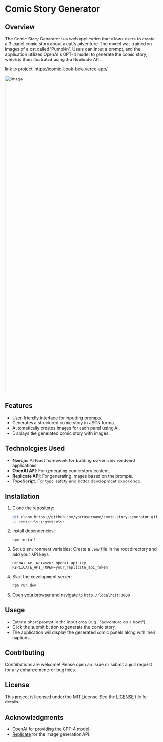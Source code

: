 # Comic Story Generator

## Overview
The Comic Story Generator is a web application that allows users to create a 3-panel comic story about a cat's adventure. The model was trained on images of a cat called 'Pumpkin'. Users can input a prompt, and the application utilizes OpenAI's GPT-4 model to generate the comic story, which is then illustrated using the Replicate API.

link to project: https://comic-book-beta.vercel.app/

<img width="1041" alt="Image" src="https://github.com/user-attachments/assets/4f66f80f-b47d-4365-9f62-513109cef572" />

## Features
- User-friendly interface for inputting prompts.
- Generates a structured comic story in JSON format.
- Automatically creates images for each panel using AI.
- Displays the generated comic story with images.

## Technologies Used
- **Next.js**: A React framework for building server-side rendered applications.
- **OpenAI API**: For generating comic story content.
- **Replicate API**: For generating images based on the prompts.
- **TypeScript**: For type safety and better development experience.

## Installation

1. Clone the repository:
   ```bash
   git clone https://github.com/yourusername/comic-story-generator.git
   cd comic-story-generator
   ```

2. Install dependencies:
   ```bash
   npm install
   ```

3. Set up environment variables:
   Create a `.env` file in the root directory and add your API keys:
   ```plaintext
   OPENAI_API_KEY=your_openai_api_key
   REPLICATE_API_TOKEN=your_replicate_api_token
   ```

4. Start the development server:
   ```bash
   npm run dev
   ```

5. Open your browser and navigate to `http://localhost:3000`.

## Usage
- Enter a short prompt in the input area (e.g., "adventure on a boat").
- Click the submit button to generate the comic story.
- The application will display the generated comic panels along with their captions.

## Contributing
Contributions are welcome! Please open an issue or submit a pull request for any enhancements or bug fixes.

## License
This project is licensed under the MIT License. See the [LICENSE](LICENSE) file for details.

## Acknowledgments
- [OpenAI](https://openai.com/) for providing the GPT-4 model.
- [Replicate](https://replicate.com/) for the image generation API.
